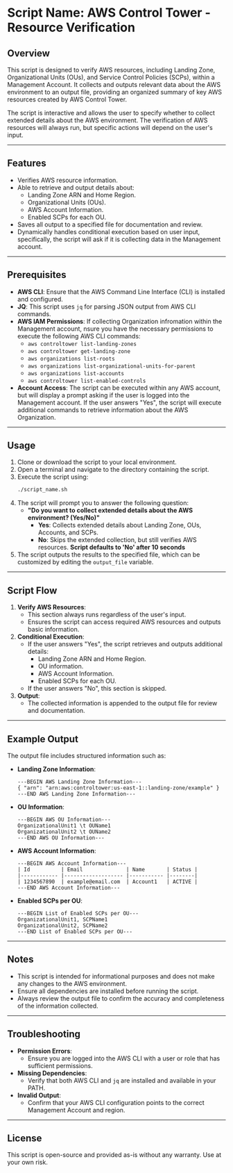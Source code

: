 # Script Name: AWS Control Tower - Resource Verification

## Overview
This script is designed to verify AWS resources, including Landing Zone, Organizational Units (OUs), and Service Control Policies (SCPs), within a Management Account. It collects and outputs relevant data about the AWS environment to an output file, providing an organized summary of key AWS resources created by AWS Control Tower.

The script is interactive and allows the user to specify whether to collect extended details about the AWS environment. The verification of AWS resources will always run, but specific actions will depend on the user's input.

---

## Features
- Verifies AWS resource information.
- Able to retrieve and output details about:
  - Landing Zone ARN and Home Region.
  - Organizational Units (OUs).
  - AWS Account Information.
  - Enabled SCPs for each OU.
- Saves all output to a specified file for documentation and review.
- Dynamically handles conditional execution based on user input, specifically, the script will ask if it is collecting data in the Management account.

---

## Prerequisites
- **AWS CLI**: Ensure that the AWS Command Line Interface (CLI) is installed and configured.
- **JQ**: This script uses `jq` for parsing JSON output from AWS CLI commands.
- **AWS IAM Permissions**: If collecting Organization infromation within the Management account, nsure you have the necessary permissions to execute the following AWS CLI commands:
  - `aws controltower list-landing-zones`
  - `aws controltower get-landing-zone`
  - `aws organizations list-roots`
  - `aws organizations list-organizational-units-for-parent`
  - `aws organizations list-accounts`
  - `aws controltower list-enabled-controls`
- **Account Access**: The script can be executed within any AWS account, but will display a prompt asking if the user is logged into the Management account.  If the user answers "Yes", the script will execute additional commands to retrieve information about the AWS Organization.

---

## Usage
1. Clone or download the script to your local environment.
2. Open a terminal and navigate to the directory containing the script.
3. Execute the script using:
   ```bash
   ./script_name.sh
   ```
4. The script will prompt you to answer the following question:
   - **"Do you want to collect extended details about the AWS environment? (Yes/No)"**
     - **Yes**: Collects extended details about Landing Zone, OUs, Accounts, and SCPs.
     - **No**: Skips the extended collection, but still verifies AWS resources. **Script defaults to 'No' after 10 seconds**
5. The script outputs the results to the specified file, which can be customized by editing the `output_file` variable.

---

## Script Flow
1. **Verify AWS Resources**:
   - This section always runs regardless of the user's input.
   - Ensures the script can access required AWS resources and outputs basic information.
2. **Conditional Execution**:
   - If the user answers "Yes", the script retrieves and outputs additional details:
     - Landing Zone ARN and Home Region.
     - OU information.
     - AWS Account Information.
     - Enabled SCPs for each OU.
   - If the user answers "No", this section is skipped.
3. **Output**:
   - The collected information is appended to the output file for review and documentation.

---

## Example Output
The output file includes structured information such as:
- **Landing Zone Information**:
  ```
  ---BEGIN AWS Landing Zone Information---
  { "arn": "arn:aws:controltower:us-east-1::landing-zone/example" }
  ---END AWS Landing Zone Information---
  ```
- **OU Information**:
  ```
  ---BEGIN AWS OU Information---
  OrganizationalUnit1 \t OUName1
  OrganizationalUnit2 \t OUName2
  ---END AWS OU Information---
  ```
- **AWS Account Information**:
  ```
  ---BEGIN AWS Account Information---
  | Id          | Email              | Name       | Status |
  |------------ |------------------- |----------- |--------|
  | 1234567890  | example@email.com  | Account1   | ACTIVE |
  ---END AWS Account Information---
  ```
- **Enabled SCPs per OU**:
  ```
  ---BEGIN List of Enabled SCPs per OU---
  OrganizationalUnit1, SCPName1
  OrganizationalUnit2, SCPName2
  ---END List of Enabled SCPs per OU---
  ```

---

## Notes
- This script is intended for informational purposes and does not make any changes to the AWS environment.
- Ensure all dependencies are installed before running the script.
- Always review the output file to confirm the accuracy and completeness of the information collected.

---

## Troubleshooting
- **Permission Errors**:
  - Ensure you are logged into the AWS CLI with a user or role that has sufficient permissions.
- **Missing Dependencies**:
  - Verify that both AWS CLI and `jq` are installed and available in your PATH.
- **Invalid Output**:
  - Confirm that your AWS CLI configuration points to the correct Management Account and region.

---

## License
This script is open-source and provided as-is without any warranty. Use at your own risk.

